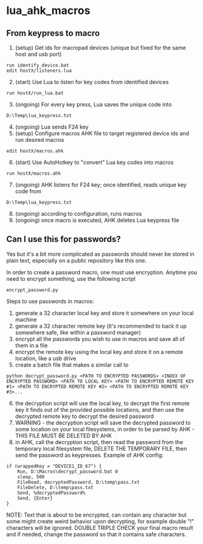 # lua_ahk_macros

## From keypress to macro

1. (setup) Get ids for macropad devices (unique but fixed for the same host and usb port)
```
run identify_device.bat
edit hostX/listeners.lua
```
2. (start) Use Lua to listen for key codes from identified devices
```
run hostX/run_lua.bat
```
3. (ongoing) For every key press, Lua saves the unique code into
```
D:\Temp\lua_keypress.txt
```
4. (ongoing) Lua sends F24 key
5. (setup) Configure macros AHK file to target registered device ids and run desired macros
```
edit hostX/macros.ahk
```
6. (start) Use AutoHotkey to "convert" Lua key codes into macros
```
run hostX/macros.ahk
``` 
7. (ongoing) AHK listens for F24 key; once identified, reads unique key code from 
```
D:\Temp\lua_keypress.txt
```
8. (ongoing) according to configuration, runs macros
9. (ongoing) once macro is executed, AHK deletes Lua keypress file

## Can I use this for passwords?

Yes but it's a bit more complicated as passwords should never be stored in plain text, especially on a public repository like this one.

In order to create a password macro, one must use encryption. Anytime you need to encrypt something, use the following script
```
encrypt_password.py
```
Steps to use passwords in macros:

1. generate a 32 character local key and store it somewhere on your local machine
2. generate a 32 character remote key (it's recommended to back it up somewhere safe, like within a password manager)
3. encrypt all the passwords you wish to use in macros and save all of them in a file
4. encrypt the remote key using the local key and store it on a remote location, like a usb drive
5. create a batch file that makes a similar call to
```
python decrypt_password.py <PATH TO ENCRYPTED PASSWORDS> <INDEX OF ENCRYPTED PASSWORD> <PATH TO LOCAL KEY> <PATH TO ENCRYPTED REMOTE KEY #1> <PATH TO ENCRYPTED REMOTE KEY #2> <PATH TO ENCRYPTED REMOTE KEY #3>... 
```
6. the decryption script will use the local key, to decrypt the first remote key it finds out of the provided possible locations, and then use the decrypted remote key to decrypt the desired password
7. WARNING - the decryption script will save the decrypted password to some location on your local filesystems, in order to be parsed by AHK - THIS FILE MUST BE DELETED BY AHK
8. in AHK, call the decryption script, then read the password from the temporary local filesystem file, DELETE THE TEMPORARY FILE, then send the password as keypresses. Example of AHK config:
```
if (wrappedKey = "DEVICE1_ID_67") {
	Run, D:\Macros\decrypt_password.bat 0
	sleep, 500
	FileRead, decryptedPassword, D:\temp\pass.txt
	FileDelete, D:\temp\pass.txt
	Send, %decryptedPassword%
	Send, {Enter}
}
```
NOTE: Text that is about to be encrypted, can contain any character but some might create weird behavior upon decrypting, for example double "!" characters will be ignored. DOUBLE TRIPLE CHECK your final macro result and if needed, change the password so that it contains safe characters.


